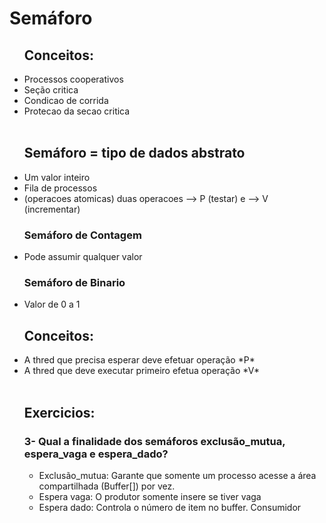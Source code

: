 <h1> Semáforo </h1>
<ul>
  <h2> Conceitos: </h2>
  <li> Processos cooperativos</li>
  <li> Seção critica</li>
  <li> Condicao de corrida</li>
  <li> Protecao da secao critica</li>
  
<br>

  <h2> Semáforo = tipo de dados abstrato</h2>
  <li> Um valor inteiro</li>
  <li> Fila de processos</li>
  <li> (operacoes atomicas) duas operacoes --> P (testar) e --> V (incrementar) </li>
  
  <h3> Semáforo de Contagem</h3>
  <li> Pode assumir qualquer valor</li>
  
  <h3> Semáforo de Binario</h3>
  <li> Valor de 0 a 1</li>
  
  <h2> Conceitos:</h2>
  <li> A thred que precisa esperar deve efetuar operação *P* </li>
  <li> A thred que deve executar primeiro efetua operação *V*</li>
<br>

<h2> Exercicios: </h2>

<h3> 3- Qual a finalidade dos semáforos exclusão_mutua, espera_vaga e espera_dado?</h3>
<ul>
  <li> Exclusão_mutua: Garante que somente um processo acesse a área compartilhada (Buffer[]) por vez.</li>
  <li> Espera vaga: O produtor somente insere se tiver vaga </li>
  <li> Espera dado: Controla o número de item no buffer. Consumidor </li>
</ul>
</ul>
